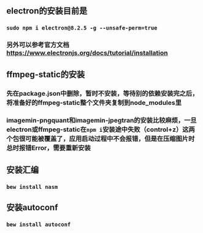 ## electron的安装目前是
### `sudo npm i electron@8.2.5 -g --unsafe-perm=true`
### 另外可以参考官方文档 https://www.electronjs.org/docs/tutorial/installation

## ffmpeg-static的安装
### 先在package.json中删除，暂时不安装，等待别的依赖安装完之后，将准备好的ffmpeg-static整个文件夹复制到node_modules里

### imagemin-pngquant和imagemin-jpegtran的安装比较麻烦，一旦electron或ffmpeg-static在`npm i`安装途中失败（control+z）这两个包很可能被覆盖了，应用启动过程中不会报错，但是在压缩图片时总时报错Error，需要重新安装

## 安装汇编
### `bew install nasm`

## 安装autoconf
### `bew install autoconf`
